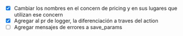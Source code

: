 - [x] Cambiar los nombres en el concern de pricing y en sus lugares que utilizan ese concern
- [x] Agregar al pr de logger, la diferenciación a traves del action
- [ ] Agregar mensajes de errores a save_params